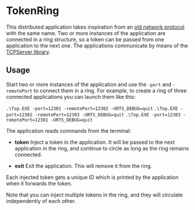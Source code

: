 # TokenRing
This distributed application takes inspiration from an [old network protocol](https://en.wikipedia.org/wiki/Token_Ring) with the same name. Two or more instances of the application are connected in a ring structure, so a token can be passed from one application to the next one. The applications communicate by means of the [TCPServer library](../TcpServer/README.md).

## Usage
Start two or more instances of the application and use the `-port` and `-remotePort` to connect them in a ring. For example, to create a ring of three connected applications you can launch them like this:

`
.\Top.EXE -port=12301 -remotePort=12302 -URTS_DEBUG=quit
`
`
.\Top.EXE -port=12302 -remotePort=12303 -URTS_DEBUG=quit
`
`
.\Top.EXE -port=12303 -remotePort=12301 -URTS_DEBUG=quit
`

The application reads commands from the terminal:

* **token** Inject a token in the application. It will be passed to the next application in the ring, and continue to circle as long as the ring remains connected.

* **exit** Exit the application. This will remove it from the ring.

Each injected token gets a unique ID which is printed by the application when it forwards the token.

Note that you can inject multiple tokens in the ring, and they will circulate independently of each other.